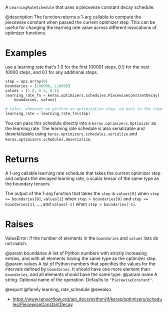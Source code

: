 A `LearningRateSchedule` that uses a piecewise constant decay schedule.

@description
The function returns a 1-arg callable to compute the piecewise constant
when passed the current optimizer step. This can be useful for changing the
learning rate value across different invocations of optimizer functions.

# Examples
use a learning rate that's 1.0 for the first 100001 steps, 0.5
    for the next 10000 steps, and 0.1 for any additional steps.

```python
step = ops.array(0)
boundaries = [100000, 110000]
values = [1.0, 0.5, 0.1]
learning_rate_fn = keras.optimizers.schedules.PiecewiseConstantDecay(
    boundaries, values)

# Later, whenever we perform an optimization step, we pass in the step.
learning_rate = learning_rate_fn(step)
```

You can pass this schedule directly into a `keras.optimizers.Optimizer`
as the learning rate. The learning rate schedule is also serializable and
deserializable using `keras.optimizers.schedules.serialize` and
`keras.optimizers.schedules.deserialize`.

# Returns
A 1-arg callable learning rate schedule that takes the current optimizer
step and outputs the decayed learning rate, a scalar tensor of the
same type as the boundary tensors.

The output of the 1-arg function that takes the `step`
is `values[0]` when `step <= boundaries[0]`,
`values[1]` when `step > boundaries[0]` and `step <= boundaries[1]`,
..., and `values[-1]` when `step > boundaries[-1]`.

# Raises
ValueError: if the number of elements in the `boundaries` and `values`
lists do not match.

@param boundaries A list of Python numbers with strictly increasing
    entries, and with all elements having the same type as the
    optimizer step.
@param values A list of Python numbers that specifies the values for the
    intervals defined by `boundaries`. It should have one more
    element than `boundaries`, and all elements should have the same
    type.
@param name A string. Optional name of the operation. Defaults to
    `"PiecewiseConstant"`.

@export
@family learning_rate_schedule
@seealso
+ <https://www.tensorflow.org/api_docs/python/tf/keras/optimizers/schedules/PiecewiseConstantDecay>
